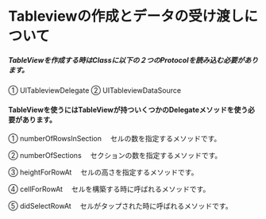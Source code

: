 # Tableviewの作成とデータの受け渡しについて



##### TableViewを作成する時はClassに以下の２つのProtocolを読み込む必要があります。

① UITableviewDelegate
② UITableviewDataSource



#### TableViewを使うにはTableViewが持ついくつかのDelegateメソッドを使う必要があります。

① numberOfRowsInSection
　セルの数を指定するメソッドです。
 
② numberOfSections
　セクションの数を指定するメソッドです。
 
③ heightForRowAt
　セルの高さを指定するメソッドです。
 
④ cellForRowAt
　セルを構築する時に呼ばれるメソッドです。
 
⑤ didSelectRowAt
　セルがタップされた時に呼ばれるメソッドです。
 
 
 
